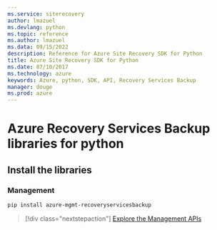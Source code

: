 ```yaml
---
ms.service: siterecovery
author: lmazuel
ms.devlang: python
ms.topic: reference
ms.author: lmazuel
ms.data: 09/15/2022
description: Reference for Azure Site Recovery SDK for Python
title: Azure Site Recovery SDK for Python
ms.date: 07/10/2017
ms.technology: azure
keywords: Azure, python, SDK, API, Recovery Services Backup
manager: douge
ms.prod: azure
---
```

# Azure Recovery Services Backup libraries for python

## Install the libraries


### Management

```bash
pip install azure-mgmt-recoveryservicesbackup
```
> [!div class="nextstepaction"]
> [Explore the Management APIs](/python/api/overview/azure/recoveryservicesbackup/management)